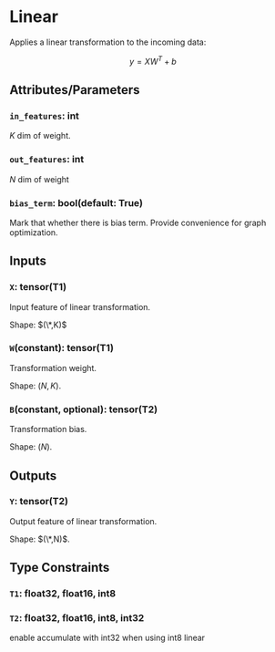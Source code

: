 # Linear

Applies a linear transformation to the incoming data:

$$y=XW^T+b$$

## Attributes/Parameters

### `in_features`: int

$K$ dim of weight.

### `out_features`: int

$N$ dim of weight

### `bias_term`: bool(default: True)

Mark that whether there is bias term. Provide convenience for graph optimization.

## Inputs

### `X`: tensor(T1)

Input feature of linear transformation.

Shape: $(\*,K)$

### `W`(constant): tensor(T1)

Transformation weight.

Shape: $(N,K)$. 

### `B`(constant, optional): tensor(T2)

Transformation bias.

Shape: $(N)$. 

## Outputs

### `Y`: tensor(T2)

Output feature of linear transformation.

Shape: $(\*,N)$.

## Type Constraints

### `T1`: float32, float16, int8

### `T2`: float32, float16, int8, int32

enable accumulate with int32 when using int8 linear